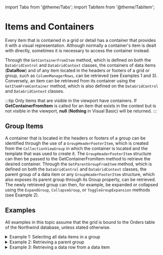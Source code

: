 import Tabs from '@theme/Tabs';
import TabItem from '@theme/TabItem';

# Items and Containers

Every item that is contained in a grid or detail has a container that provides it with a visual representation. Although normally a container's item is dealt with directly, sometimes it is necessary to access the container instead.
 
Through the `GetContainerFromItem` method, which is defined on both the `DataGridControl` and `DataGridContext` classes, the containers of data items (**DataRow**) and of any item located in the headers or footers of a grid or group, such as `ColumnManagerRows`, can be retrieved (see Examples 1 and 3).
Conversely, an item can be retrieved from its container using the `GetItemFromContainer` method, which is also defined on the `DataGridControl` and `DataGridContext` classes.

:::tip
Only items that are visible in the viewport have containers. If **GetContainerFromItem** is called for an item that exists in the context but is not visible in the viewport, **null** (**Nothing** in Visual Basic) will be returned.
:::

## Group Items
A container that is located in the headers or footers of a group can be identified through the use of a `GroupHeaderFooterItem`, which is created from the `CollectionViewGroup` in which the container is located and the template that was used to create it. The `GroupHeaderFooterItem` structure can then be passed to the GetContainerFromItem method to retrieve the desired container. Through the `GetParentGroupFromItem` method, which is defined on both the `DataGridControl` and `DataGridContext` classes,  the parent group of a data item or any `GroupHeaderFooterItem` structure, which also exposes its parent group through its Group property, can be retrieved. The newly retrieved group can then, for example, be expanded or collapsed using the `ExpandGroup`,  `CollapseGroup`, or `ToggleGroupExpansion` methods (see Example 2).

## Examples
All examples in this topic assume that the grid is bound to the Orders table of the Northwind database, unless stated otherwise.

<details>

  <summary>Example 1: Selecting all data items in a group</summary>

  The following example demonstrates how to select all the data items contained in a group by adding them to a grid's selected-items collection when a group-header control is pressed. In the case where a group contains child groups, all the data items in the child groups will also be selected.

  <Tabs>
    <TabItem value="xaml" label="XAML" default>
      ```xml
      <Grid xmlns:xcdg="http://schemas.xceed.com/wpf/xaml/datagrid">
          <Grid.Resources>
            <xcdg:DataGridCollectionViewSource x:Key="cvs_orders"
                                          Source="{Binding Source={x:Static Application.Current},
                                                              Path=Orders}">
              <xcdg:DataGridCollectionViewSource.GroupDescriptions>
                <xcdg:DataGridGroupDescription PropertyName="ShipCountry"/>
                <xcdg:DataGridGroupDescription PropertyName="ShipCity"/>
              </xcdg:DataGridCollectionViewSource.GroupDescriptions>
            </xcdg:DataGridCollectionViewSource>
          <Style TargetType="{x:Type xcdg:GroupHeaderControl}">
            <EventSetter Event="PreviewMouseLeftButtonDown"
                        Handler="SelectRows"/>
          </Style>
        </Grid.Resources>
          <xcdg:DataGridControl x:Name="OrdersGrid"
                              ItemsSource="{Binding Source={StaticResource cvs_orders}}"/>
      </Grid>
      ```
    </TabItem>
    <TabItem value="csharp" label="C#">

      ```csharp
      private void SelectRows( object sender, MouseEventArgs e )
      {
        GroupHeaderControl groupHeaderControl = sender as GroupHeaderControl;
        if( groupHeaderControl == null )
          return;
        DataGridContext context = DataGridControl.GetDataGridContext( groupHeaderControl );
        GroupHeaderFooterItem header = ( GroupHeaderFooterItem )context.GetItemFromContainer( groupHeaderControl );
        if( !header.Equals( GroupHeaderFooterItem.Empty ) )
        {
          CollectionViewGroup group = context.GetParentGroupFromItem( header );
          if( group != null )
          {
            foreach( object item in group.Items )
            {
              if( item is CollectionViewGroup )
              {
                this.SelectRecurse( context, ( CollectionViewGroup )item );
              }
              else
              {
                context.SelectedItems.Add( item );
              }
            }
          }
        }
      }
      private void SelectRecurse( DataGridContext context, CollectionViewGroup group )
      {
        foreach( object item in group.Items )
        {
          if( item is CollectionViewGroup )
          {
            this.SelectRecurse( context, ( CollectionViewGroup )item );
          }
          else
          {
            context.SelectedItems.Add( item );
          }
        }
      }
      ```
    </TabItem>
    <TabItem value="vbnet" label="VB.NET">

      ```vbnet
      Private Sub SelectRows( ByVal sender As Object, ByVal e As MouseButtonEventArgs )
          Dim groupHeaderControl As GroupHeaderControl = TryCast( sender, GroupHeaderControl );
          If groupHeaderControl Is Nothing Then
            Return;
          End If
          Dim context As DataGridContext = DataGridControl.GetDataGridContext( groupHeaderControl )
          Dim header As GroupHeaderFooterItem = TryCast( context.GetItemFromContainer( grouHeaderControl, GroupHeaderFooterItem )
          If Not header.Equals( GroupHeaderFooterItem.Empty ) Then
            Dim group As CollectionViewGroup = context.GetParentGroupFromItem( header )
            If Not group Is Nothing Then
              For Each item As Object In group.Items
                If TypeOf item Is CollectionViewGroup Then
                  Me.SelectRecurse( context, CType( item, CollectionViewGroup ) )
                Else
                  context.SelectedItems.Add( item )
                End If
              Next item
            End If
          End If
        End Sub
        Private Sub SelectRecurse( ByVal context As DataGridContext, ByVal group As CollectionViewGroup )
          For Each item As Object In group.Items
            If TypeOf item Is CollectionViewGroup Then
              Me.SelectRecurse( context, CType( item, CollectionViewGroup ) )
            Else
              context.SelectedItems.Add( item )
            End If
          Next item
        End Sub
      ```
    </TabItem>    
  </Tabs>
</details>

<details>

  <summary>Example 2: Retrieving a parent group</summary>

    The following example demonstrates how to retrieve the parent group of the current item using the GetParentGroupFromItem method so that it can be collapsed. The implementation for the `CollapseCurrentGroup` method is provided below.
  <Tabs>
    <TabItem value="xaml" label="XAML" default>
      ```xml
        <Grid xmlns:xcdg="http://schemas.xceed.com/wpf/xaml/datagrid">
          <Grid.Resources>
            <xcdg:DataGridCollectionViewSource x:Key="cvs_orders"
                                            Source="{Binding Source={x:Static Application.Current},
                                                              Path=Orders}">
              <xcdg:DataGridCollectionViewSource.GroupDescriptions>
                <xcdg:DataGridGroupDescription PropertyName="ShipCountry"/>
                <xcdg:DataGridGroupDescription PropertyName="ShipCity"/>
              </xcdg:DataGridCollectionViewSource.GroupDescriptions>
            </xcdg:DataGridCollectionViewSource>
          </Grid.Resources>
          <DockPanel>
            <Button Content="Collapse Group"
                    Click="CollapseCurrentGroup"
                    DockPanel.Dock="Top"/>
            <xcdg:DataGridControl x:Name="OrdersGrid"
                                  ItemsSource="{Binding Source={StaticResource cvs_orders}}"
                                  DockPanel.Dock="Bottom"/>
          </DockPanel>
        </Grid>
      ```
    </TabItem>
    <TabItem value="csharp" label="C#">

      ```csharp
        private void CollapseCurrentGroup( object sender, RoutedEventArgs e )
        {
          DataGridContext context = this.OrdersGrid.CurrentContext;
          CollectionViewGroup group = context.GetParentGroupFromItem( context.CurrentItem );
          context.CollapseGroup( group );
        }
      ```
    </TabItem>
    <TabItem value="vbnet" label="VB.NET">

      ```vbnet
      Private Sub CollapseCurrentGroup( ByVal sender As Object, ByVal e As RoutedEventArgs )
        Dim context As DataGridContext = Me.OrdersGrid.CurrentContext
        Dim group As CollectionViewGroup = context.GetParentGroupFromItem( context.CurrentItem )
        context.CollapseGroup( group )
      End Sub
      ```
    </TabItem>    
  </Tabs>
</details>

<details>

  <summary>Example 3: Retrieving a data row from a data item</summary>

  The following example demonstrates how to retrieve a `DataRow` (container) for a data item using the `GetContainerFromItem` method. It is important to remember that data rows are virtualized; therefore, references to them or their cells should never be kept.

  <Tabs>
    <TabItem value="csharp" label="C#" default>

      ```csharp
          public Window1()
          {
            InitializeComponent();
            DataGridControl grid = new DataGridControl();   
              
            DataGridCollectionView view = new DataGridCollectionView( App.Orders.DefaultView );
            grid.ItemsSource = view;
            // Subscribe to the PropertyChanged event to know when the CurrentItem property changes.
            grid.PropertyChanged +=
                  new System.ComponentModel.PropertyChangedEventHandler( grid_PropertyChanged );    
              
            this.Content = grid;
          }
          void grid_PropertyChanged( object sender, System.ComponentModel.PropertyChangedEventArgs e )
          {
            if( e.PropertyName == "CurrentItem" )
            {
              // Retrieve the data-row container for the current item. Can be null if the data item
              // is not in the viewport.
              DataGridControl grid = sender as DataGridControl;
              Xceed.Wpf.DataGrid.DataRow row = grid.GetContainerFromItem( grid.CurrentItem ) as Xceed.Wpf.DataGrid.DataRow;
              // Change the background of the data row to pink. Data rows are recycled once they
              // exit the viewport; therefore, any modifications made to a data row will
              // be discarded once it is no longer in the viewport.
              row.Background = Brushes.Pink;
            }
          }
      ```
    </TabItem>
    <TabItem value="vbnet" label="VB.NET">
      ```vbnet
        Public Sub New()
          InitializeComponent()
          Dim grid As New DataGridControl()
          Dim view As New DataGridCollectionView( App.Orders.DefaultView )
          grid.ItemsSource = view
          ' Subscribe to the PropertyChanged event to know when the CurrentItem property changes.
          AddHandler grid.PropertyChanged, AddressOf grid_PropertyChanged
          Me.Content = grid
        End Sub
        Private Sub grid_PropertyChanged( ByVal sender As Object, _
                                        ByVal e As System.ComponentModel.PropertyChangedEventArgs )
          If e.PropertyName = "CurrentItem" Then
            ' Retrieve the data-row container for the current item. Can be Nothing if the data item
            ' is not in the viewport.
            Dim grid As DataGridControl = CType( sender, DataGridControl )
            Dim row As Xceed.Wpf.DataGrid.DataRow = TryCast( grid.GetContainerFromItem( grid.CurrentItem ), Xceed.Wpf.DataGrid.DataRow )
            ' Change the background of the data row to pink. Data rows are recycled once they
            ' exit the viewport; therefore, any modifications made to a data row will
            ' be discarded once it is no longer in the viewport.
            row.Background = Brushes.Pink
          End If
        End Sub
      ```
    </TabItem>    
  </Tabs>
</details>
